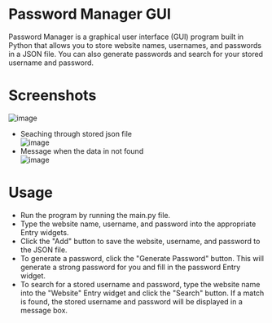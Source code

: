# Password Manager GUI
Password Manager is a graphical user interface (GUI) program built in Python that allows you to store website names, usernames, and passwords in a JSON file. You can also generate passwords and search for your stored username and password.

# Screenshots
![image](https://user-images.githubusercontent.com/63827449/229062453-14f6b9fd-2b6c-4708-9395-b88c5224d3b5.png)     
- Seaching through stored json file   
![image](https://user-images.githubusercontent.com/63827449/229080112-79db034a-b3ab-4b24-8f53-c337822f33e1.png)   
- Message when the data in not found    
![image](https://user-images.githubusercontent.com/63827449/229080072-fb61606d-e8e1-49aa-9cab-004cb5c5854a.png)


# Usage
- Run the program by running the main.py file.
- Type the website name, username, and password into the appropriate Entry widgets.
- Click the "Add" button to save the website, username, and password to the JSON file.
- To generate a password, click the "Generate Password" button. This will generate a strong password for you and fill in the password Entry widget.
- To search for a stored username and password, type the website name into the "Website" Entry widget and click the "Search" button. If a match is found, the stored username and password will be displayed in a message box.
